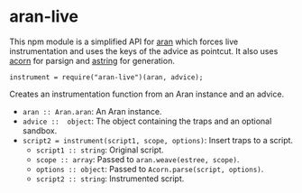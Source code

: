 # aran-live

This npm module is a simplified API for [aran](http://npmjs.com/aran) which forces live instrumentation and uses the keys of the advice as pointcut.
It also uses [acorn](http://npmjs.com/acorn) for parsign and [astring](http://npmjs.com/astring) for generation.

```
instrument = require("aran-live")(aran, advice);
```

Creates an instrumentation function from an Aran instance and an advice.
* `aran :: Aran.aran`: An Aran instance.
* `advice ::  object`: The object containing the traps and an optional sandbox.
* `script2 = instrument(script1, scope, options)`: Insert traps to a script.
  * `script1 :: string`: Original script.
  * `scope :: array`: Passed to `aran.weave(estree, scope)`.
  * `options :: object`: Passed to `Acorn.parse(script, options)`.
  * `script2 :: string`: Instrumented script.
